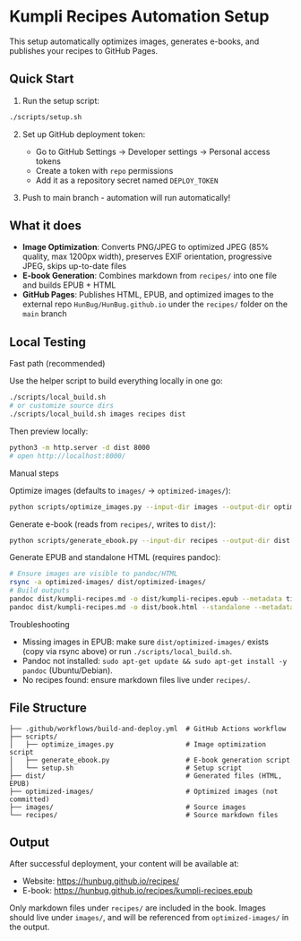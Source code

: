 # Kumpli Recipes Automation Setup

This setup automatically optimizes images, generates e-books, and publishes your recipes to GitHub Pages.

## Quick Start

1. Run the setup script:
```bash
./scripts/setup.sh
```

2. Set up GitHub deployment token:
   - Go to GitHub Settings → Developer settings → Personal access tokens
   - Create a token with `repo` permissions
   - Add it as a repository secret named `DEPLOY_TOKEN`

3. Push to main branch - automation will run automatically!

## What it does

- **Image Optimization**: Converts PNG/JPEG to optimized JPEG (85% quality, max 1200px width), preserves EXIF orientation, progressive JPEG, skips up-to-date files
- **E-book Generation**: Combines markdown from `recipes/` into one file and builds EPUB + HTML
- **GitHub Pages**: Publishes HTML, EPUB, and optimized images to the external repo `HunBug/HunBug.github.io` under the `recipes/` folder on the `main` branch

## Local Testing

Fast path (recommended)

Use the helper script to build everything locally in one go:
```bash
./scripts/local_build.sh
# or customize source dirs
./scripts/local_build.sh images recipes dist
```
Then preview locally:
```bash
python3 -m http.server -d dist 8000
# open http://localhost:8000/
```

Manual steps

Optimize images (defaults to `images/` → `optimized-images/`):
```bash
python scripts/optimize_images.py --input-dir images --output-dir optimized-images
```

Generate e-book (reads from `recipes/`, writes to `dist/`):
```bash
python scripts/generate_ebook.py --input-dir recipes --output-dir dist --optimized-images optimized-images
```

Generate EPUB and standalone HTML (requires pandoc):
```bash
# Ensure images are visible to pandoc/HTML
rsync -a optimized-images/ dist/optimized-images/
# Build outputs
pandoc dist/kumpli-recipes.md -o dist/kumpli-recipes.epub --metadata title="Kumpli Recipes"
pandoc dist/kumpli-recipes.md -o dist/book.html --standalone --metadata title="Kumpli Recipes" --css style.css
```

Troubleshooting
- Missing images in EPUB: make sure `dist/optimized-images/` exists (copy via rsync above) or run `./scripts/local_build.sh`.
- Pandoc not installed: `sudo apt-get update && sudo apt-get install -y pandoc` (Ubuntu/Debian).
- No recipes found: ensure markdown files live under `recipes/`.

## File Structure

```
├── .github/workflows/build-and-deploy.yml  # GitHub Actions workflow
├── scripts/
│   ├── optimize_images.py                  # Image optimization script
│   ├── generate_ebook.py                   # E-book generation script
│   └── setup.sh                            # Setup script
├── dist/                                   # Generated files (HTML, EPUB)
├── optimized-images/                       # Optimized images (not committed)
├── images/                                 # Source images
└── recipes/                                # Source markdown files
```

## Output

After successful deployment, your content will be available at:
- Website: https://hunbug.github.io/recipes/
- E-book: https://hunbug.github.io/recipes/kumpli-recipes.epub

Only markdown files under `recipes/` are included in the book. Images should live under `images/`, and will be referenced from `optimized-images/` in the output.
